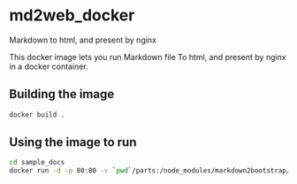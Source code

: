# md2web_docker

Markdown to html, and present by nginx

This docker image lets you run Markdown file To html, and present by nginx in a docker container.

## Building the image

```sh
docker build .
```

## Using the image to run

```sh
cd sample_docs
docker run -d -p 80:80 -v `pwd`/parts:/node_modules/markdown2bootstrap/parts -v `pwd`:/docs cheyang/md2web 
```